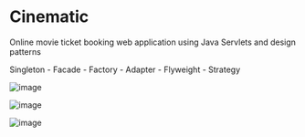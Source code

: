 # Cinematic
Online movie ticket booking web application using Java Servlets and design patterns

Singleton - Facade - Factory - Adapter - Flyweight - Strategy

![image](https://user-images.githubusercontent.com/55289703/106132726-51c24780-618a-11eb-9ba0-49d80759c50b.png)

![image](https://user-images.githubusercontent.com/55289703/106132976-a6fe5900-618a-11eb-8b5a-810b4857b729.png)

![image](https://user-images.githubusercontent.com/55289703/106133128-d9a85180-618a-11eb-8d8d-e964845d47f7.png)
